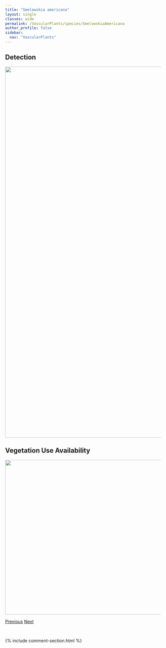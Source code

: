 ```yaml
---
title: "Smelowskia americana"
layout: single
classes: wide
permalink: /VascularPlants/species/SmelowskiaAmericana
author_profile: false
sidebar:
  nav: "VascularPlants"
---
```


<h2>Detection</h2>

<a href="https://drive.google.com/uc?export=view&id=1326J7oSM6twQdXa47TmfpJGIleUZox3v">
<img src="https://drive.google.com/uc?export=view&id=1326J7oSM6twQdXa47TmfpJGIleUZox3v" height = "1200" width = "800">
</a>


<h2>Vegetation Use Availability</h2>

<a href="https://drive.google.com/uc?export=view&id=18xDRdKMYvnxbyV-IvTbyRQSoBoqbUoKS">
<img src="https://drive.google.com/uc?export=view&id=18xDRdKMYvnxbyV-IvTbyRQSoBoqbUoKS" height = "500" width = "1000">
</a>


<a href="/DevelopmentWebsite/VascularPlants/species/SiumSuave" class="pagination--pager" title="Sium suave">Previous</a> <a href="/DevelopmentWebsite/VascularPlants/species/SolanumLycopersicum" class="pagination--pager" title="Solanum lycopersicum">Next</a>

<p>&nbsp;</p>

{% include comment-section.html %}
